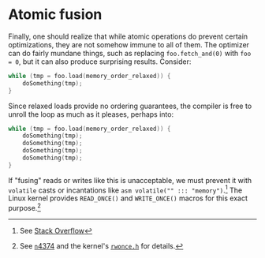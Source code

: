 # Atomic fusion

Finally, one should realize that while atomic operations do prevent certain optimizations,
they are not somehow immune to all of them.
The optimizer can do fairly mundane things, such as replacing
`foo.fetch_and(0)` with `foo = 0`,
but it can also produce surprising results.
Consider:
```cpp
while (tmp = foo.load(memory_order_relaxed)) {
    doSomething(tmp);
}
```
Since relaxed loads provide no ordering guarantees,
the compiler is free to unroll the loop as much as it pleases,
perhaps into:
```cpp
while (tmp = foo.load(memory_order_relaxed)) {
    doSomething(tmp);
    doSomething(tmp);
    doSomething(tmp);
    doSomething(tmp);
}
```
If "fusing" reads or writes like this is unacceptable,
we must prevent it
with `volatile` casts or incantations like `asm volatile("" ::: "memory")`.[^a]
The Linux kernel provides `READ_ONCE()` and `WRITE_ONCE()`
macros for this exact purpose.[^b]

[^a]: See [Stack Overflow](https://stackoverflow.com/a/14983432)

[^b]: See [<small>n</small>4374](https://www.open-std.org/jtc1/sc22/wg21/docs/papers/2015/n4374.html)
and the kernel's
[`rwonce.h`](https://elixir.bootlin.com/linux/latest/source/include/asm-generic/rwonce.h) for details.
